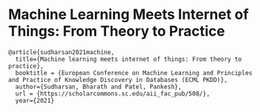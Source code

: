 # Machine Learning Meets Internet of Things: From Theory to Practice

```
@article{sudharsan2021machine,
  title={Machine learning meets internet of things: From theory to practice},
  booktitle = {European Conference on Machine Learning and Principles and Practice of Knowledge Discovery in Databases (ECML PKDD)},
  author={Sudharsan, Bharath and Patel, Pankesh},
  url = {https://scholarcommons.sc.edu/aii_fac_pub/508/},
  year={2021}
  
```
